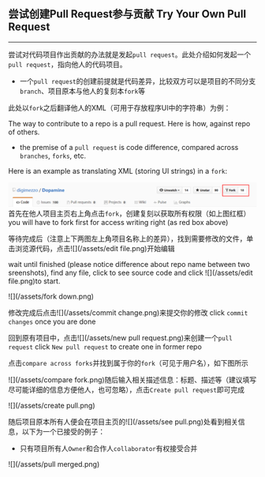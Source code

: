 ## 尝试创建Pull Request参与贡献    Try Your Own Pull Request

---

尝试对代码项目作出贡献的办法就是发起`pull request`。此处介绍如何发起一个`pull request`，指向他人的代码项目。

* 一个`pull request`的创建前提就是代码差异，比较双方可以是项目的不同分支`branch`、项目原本与他人的复刻本`fork`等

此处以`fork`之后翻译他人的XML（可用于存放程序UI中的字符串）为例：

The way to contribute to a repo is a pull request. Here is how, against repo of others.

* the premise of a `pull request` is code difference, compared across `branches`, `forks`, etc.

Here is an example as translating XML \(storing UI strings\) in a `fork`:

![](/assets/fork.png)首先在他人项目主页右上角点击`fork`，创建复刻以获取所有权限（如上图红框）   you will have to fork first for access writing right \(as red box above\)

等待完成后（注意上下两图左上角项目名称上的差异），找到需要修改的文件，单击浏览源代码，点击![](/assets/edit file.png)开始编辑

wait until finished \(please notice difference about repo name between two sreenshots\), find any file, click to see source code and click ![](/assets/edit file.png)to start.

![](/assets/fork down.png)

修改完成后点击![](/assets/commit change.png)来提交你的修改   click `commit changes` once you are done

回到原有项目中，点击![](/assets/new pull request.png)来创建一个`pull request`   click `New pull request` to create one in former repo

点击`compare across forks`并找到属于你的`fork`（可见于用户名），如下图所示

![](/assets/compare fork.png)随后输入相关描述信息：标题、描述等（建议填写尽可能详细的信息方便他人，也可忽略），点击`Create pull request`即可完成

![](/assets/create pull.png)

随后项目原本所有人便会在项目主页的![](/assets/see pull.png)处看到相关信息，以下为一个已接受的例子：

* 只有项目所有人`Owner`和合作人`collaborator`有权接受合并

![](/assets/pull merged.png)

